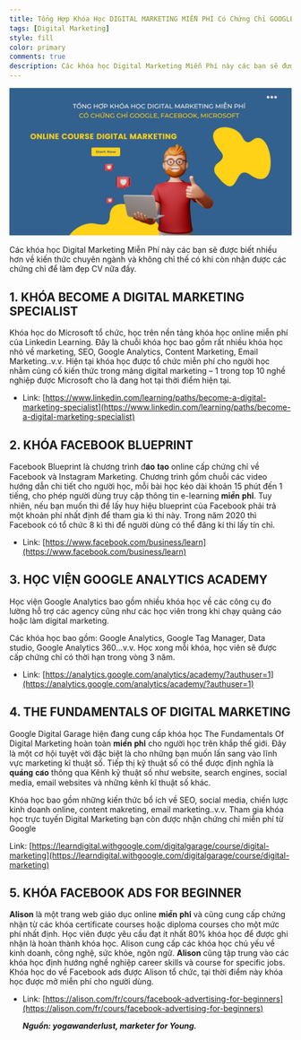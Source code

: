 ```yaml
---
title: Tổng Hợp Khóa Học DIGITAL MARKETING MIỄN PHÍ Có Chứng Chỉ GOOGLE, FACEBOOK, MICROSOFT
tags: [Digital Marketing]
style: fill
color: primary
comments: true
description: Các khóa học Digital Marketing Miễn Phí này các bạn sẽ được biết nhiều hơn về kiến thức chuyên ngành và không chỉ thế có khi còn nhận được các chứng chỉ để làm đẹp CV nữa đấy.
---
```


![Khóa Học DIGITAL MARKETING MIỄN PHÍ Có Chứng Chỉ GOOGLE, FACEBOOK, MICROSOFT](/assets/images/blog/digital-marketing/khoa-hoc-digital-marketing-mien-phi-co-chung-chi-google-facebook-microsoft.jpg)

Các khóa học Digital Marketing Miễn Phí này các bạn sẽ được biết nhiều hơn về kiến thức chuyên ngành và không chỉ thế có khi còn nhận được các chứng chỉ để làm đẹp CV nữa đấy.

## 1. KHÓA BECOME A DIGITAL MARKETING SPECIALIST

Khóa học do Microsoft tổ chức, học trên nền tảng khóa học online miễn phí của Linkedin Learning.
Đây là chuỗi khóa học bao gồm rất nhiều khóa học nhỏ về marketing, SEO, Google Analytics, Content Marketing, Email Marketing..v.v. Hiện tại khóa học được tổ chức miễn phí cho người học nhằm củng cố kiến thức trong mảng digital marketing – 1 trong top 10 nghề nghiệp được Microsoft cho là đang hot tại thời điểm hiện tại.

- Link: [https://www.linkedin.com/learning/paths/become-a-digital-marketing-specialist](https://www.linkedin.com/learning/paths/become-a-digital-marketing-specialist)

## 2. KHÓA FACEBOOK BLUEPRINT

Facebook Blueprint là chương trình đ𝐚̀𝐨 𝐭𝐚̣𝐨 online cấp chứng chỉ về Facebook và Instagram Marketing. Chương trình gồm chuỗi các video hướng dẫn chi tiết cho người học, mỗi bài học kéo dài khoản 15 phút đến 1 tiếng, cho phép người dùng truy cập thông tin e-learning 𝐦𝐢𝐞̂̃𝐧 𝐩𝐡𝐢́.
Tuy nhiên, nếu bạn muốn thi để lấy huy hiệu blueprint của Facebook phải trả một khoản phí nhất định để tham gia kì thi này. Trong năm 2020 thì Facebook có tổ chức 8 kì thi để người dùng có thể đăng kí thi lấy tín chỉ.

- Link: [https://www.facebook.com/business/learn](https://www.facebook.com/business/learn)

## 3. HỌC VIỆN GOOGLE ANALYTICS ACADEMY

Học viện Google Analytics bao gồm nhiều khóa học về các công cụ đo lường hỗ trợ các agency cũng như các học viên trong khi chạy quảng cáo hoặc làm digital marketing.

Các khóa học bao gồm: Google Analytics, Google Tag Manager, Data studio, Google Analytics 360…v.v. Học xong mỗi khóa, học viên sẽ được cấp chứng chỉ có thời hạn trong vòng 3 năm.

- Link: [https://analytics.google.com/analytics/academy/?authuser=1](https://analytics.google.com/analytics/academy/?authuser=1)

## 4. THE FUNDAMENTALS OF DIGITAL MARKETING

Google Digital Garage hiện đang cung cấp khóa học The Fundamentals Of Digital Marketing hoàn toàn 𝐦𝐢𝐞̂̃𝐧 𝐩𝐡𝐢́ cho người học trên khắp thế giới.
Đây là một cơ hội tuyệt vời đặc biệt là cho những bạn muốn lấn sang vào lĩnh vực marketing kĩ thuật số.
Tiếp thị kỹ thuật số có thể được định nghĩa là 𝐪𝐮𝐚̉𝐧𝐠 𝐜𝐚́𝐨 thông qua Kênh kỹ thuật số như website, search engines, social media, email websites và những kênh kĩ thuật số khác.

Khóa học bao gồm những kiến thức bổ ích về SEO, social media, chiến lược kinh doanh online, content makreting, email marketing..v.v. Tham gia khóa học trực tuyến Digital Marketing bạn còn được nhận chứng chỉ miễn phí từ Google

Link: [https://learndigital.withgoogle.com/digitalgarage/course/digital-marketing](https://learndigital.withgoogle.com/digitalgarage/course/digital-marketing)

## 5. KHÓA FACEBOOK ADS FOR BEGINNER

**Alison** là một trang web giáo dục online 𝐦𝐢𝐞̂̃𝐧 𝐩𝐡𝐢́ và cũng cung cấp chứng nhận từ các khóa certificate courses hoặc diploma courses cho một mức phí nhất định.
Học viên được yêu cầu đạt ít nhất 80% khóa học để được ghi nhận là hoàn thành khóa học. Alison cung cấp các khóa học chủ yếu về kinh doanh, công nghệ, sức khỏe, ngôn ngữ. **Alison** cũng tập trung vào các khóa học định hướng nghề nghiệp career skills và course for specific jobs.
Khóa học do về Facebook ads được Alison tổ chức, tại thời điểm này khóa học được mở miễn phí cho người dùng.
- Link: [https://alison.com/fr/cours/facebook-advertising-for-beginners](https://alison.com/fr/cours/facebook-advertising-for-beginners)

	***Nguồn: yogawanderlust, marketer for Young.***